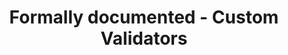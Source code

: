 ---
layout: layouts/docs.njk
title: Formally documented - Custom Validators
postsHeading: A tiny wrapper around the HTML5 native validation
socialImage: ''
---